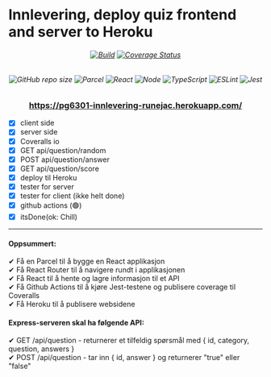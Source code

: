 # Innlevering, deploy quiz frontend and server to Heroku
<h6 align="center">

[![Build](https://github.com/kristiania-pg6301-2022/pg6301-innlevering-runejac/actions/workflows/test.yml/badge.svg)](https://github.com/kristiania-pg6301-2022/pg6301-innlevering-runejac/actions/workflows/test.yml)
[![Coverage Status](https://coveralls.io/repos/github/kristiania-pg6301-2022/pg6301-innlevering-runejac/badge.svg?branch=main)](https://coveralls.io/github/kristiania-pg6301-2022/pg6301-innlevering-runejac?branch=main)

</h6>


<h6 align="center">

![GitHub repo size](https://img.shields.io/github/repo-size/runejac/web-api-own-account-innlevering-runejac)
![Parcel](https://badges.aleen42.com/src/parcel.svg)
![React](https://badges.aleen42.com/src/react.svg)
![Node](https://badges.aleen42.com/src/node.svg)
![TypeScript](https://badges.aleen42.com/src/typescript.svg)
![ESLint](https://badges.aleen42.com/src/eslint.svg)
![Jest](https://badges.aleen42.com/src/jest_1.svg)

</h6>

<h3 align="center">

https://pg6301-innlevering-runejac.herokuapp.com/

</h3>

* [x] client side
* [x] server side
* [x] Coveralls io
* [x] GET api/question/random
* [x] POST api/question/answer
* [x] GET api/question/score
* [x] deploy til Heroku
* [x] tester for server
* [x] tester for client (ikke helt done)
* [x] github actions (🟢)
* [x] itsDone(ok: Chill)

---

#### Oppsummert:
✔ Få en Parcel til å bygge en React applikasjon <br/>
✔ Få React Router til å navigere rundt i applikasjonen <br/>
✔ Få React til å hente og lagre informasjon til et API <br/>
✔ Få Github Actions til å kjøre Jest-testene og publisere coverage til Coveralls <br/>
✔ Få Heroku til å publisere websidene <br/>

#### Express-serveren skal ha følgende API:
✔ GET /api/question - returnerer et tilfeldig spørsmål med { id, category, 
question, answers } <br/>
✔ POST /api/question - tar inn { id, answer } og returnerer "true" eller "false"

